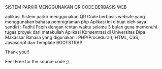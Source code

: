 SISTEM PARKIR MENGGUNAKAN QR CODE BERBASIS WEB 

aplikasi Sistem parkir menggunakan QR Code berbasis website yang menggunakan bahasa pemrograman php
Aplikasi ini dibuat oleh saya sendiri : Fadhil Faqih
dengan rentan waktu selama 3 bulan guna memenuhi tugas proyek dari matakuliah Aplikasi Konsentrasi di Universitas Dipa Makassar
Bahasa yang digunakan : PHP(Procedural), HTML, CSS, Javascript dan Template BOOTSTRAP

Thank you!!

Feel Free for the source code ;)
